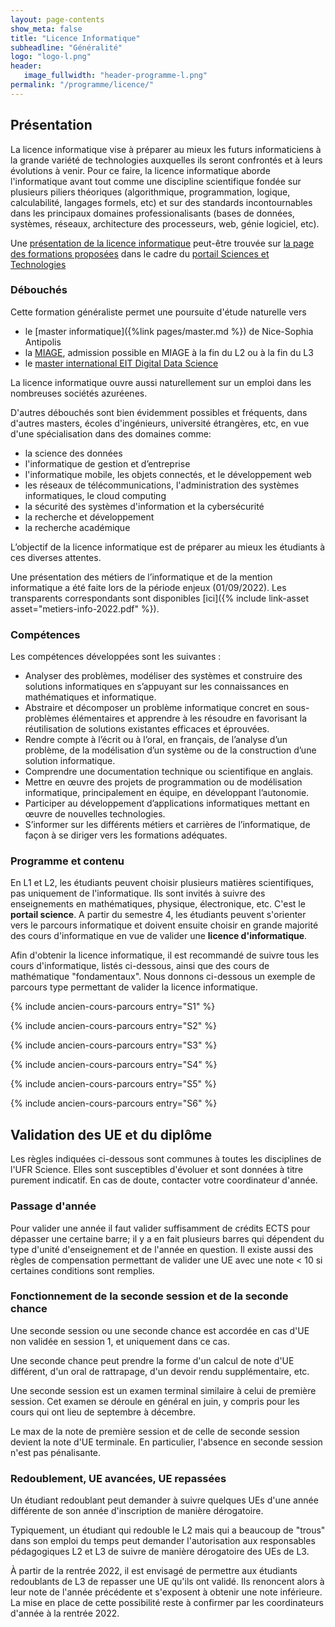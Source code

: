 ```yaml
---
layout: page-contents
show_meta: false
title: "Licence Informatique"
subheadline: "Généralité"
logo: "logo-l.png"
header:
   image_fullwidth: "header-programme-l.png"
permalink: "/programme/licence/"
---
```



## Présentation ##

La licence informatique vise à préparer au mieux les futurs informaticiens
à la grande variété de technologies auxquelles ils seront confrontés et à
leurs évolutions à venir. Pour ce faire, la licence informatique
aborde l'informatique avant tout comme une discipline
scientifique fondée sur plusieurs piliers théoriques (algorithmique, programmation, logique, calculabilité, langages formels, etc) et sur des standards
incontournables dans les principaux domaines professionalisants (bases de données, systèmes, réseaux, architecture des processeurs, web, génie logiciel, etc).

Une [présentation de la licence informatique](https://univ-cotedazur.fr/formation/offre-de-formation/licence-informatique)
peut-être trouvée sur [la page des formations proposées](https://univ-cotedazur.fr/portails/portail-sciences-et-technologies/formations) dans le cadre du [portail Sciences et Technologies](https://univ-cotedazur.fr/portails/portail-sciences-et-technologies/)


### Débouchés ##

Cette formation généraliste permet une poursuite d'étude naturelle vers

- le [master informatique]({%link pages/master.md %})  de Nice-Sophia Antipolis
- la [MIAGE](https://univ-cotedazur.fr/miage), admission possible en MIAGE à la fin du L2 ou à la fin du L3
- le [master international EIT Digital Data Science](https://polytech.univ-cotedazur.fr/formations/masters)

La licence informatique ouvre aussi naturellement sur un emploi dans
les nombreuses sociétés azuréenes.

D'autres débouchés sont bien évidemment possibles et fréquents, dans d'autres masters, écoles d'ingénieurs, université étrangères, etc, en vue d'une spécialisation dans des domaines comme:

- la science des données
- l'informatique de gestion et d’entreprise
- l'informatique mobile, les objets connectés, et le développement web
- les réseaux de télécommunications, l'administration des systèmes informatiques, le cloud computing
- la sécurité des systèmes d'information et la cybersécurité
- la recherche et développement
- la recherche académique

L’objectif de la licence informatique est de préparer au mieux les étudiants à ces diverses attentes.

Une présentation des métiers de l’informatique et de la mention informatique a été faite lors de la période enjeux (01/09/2022).
Les transparents correspondants sont disponibles [ici]({% include link-asset asset="metiers-info-2022.pdf" %}).


### Compétences ###

Les compétences développées sont les suivantes :

- Analyser des problèmes, modéliser des systèmes et construire des solutions informatiques en s’appuyant sur les connaissances en mathématiques et informatique.
- Abstraire et décomposer un problème informatique concret en sous-problèmes élémentaires et apprendre à les résoudre en favorisant la réutilisation de solutions existantes efficaces et éprouvées.
- Rendre compte à l’écrit ou à l’oral, en français, de l’analyse d’un problème, de la modélisation d’un système ou de la construction d’une solution informatique.
- Comprendre une documentation technique ou scientifique en anglais.
- Mettre en œuvre des projets de programmation ou de modélisation informatique, principalement en équipe, en développant l’autonomie.
- Participer au développement d’applications informatiques mettant en œuvre de nouvelles technologies.
- S’informer sur les différents métiers et carrières de l’informatique, de façon à se diriger vers les formations adéquates.

### Programme et contenu ###

En L1 et L2, les étudiants peuvent choisir plusieurs matières
scientifiques, pas uniquement de l'informatique. Ils sont invités à
suivre des enseignements en mathématiques, physique, électronique,
etc. C'est le **portail science**. A partir du semestre 4, les
étudiants peuvent s'orienter vers le parcours informatique et doivent
ensuite choisir en grande majorité des cours d'informatique en vue de
valider une **licence d'informatique**.

Afin d'obtenir la licence informatique, il est recommandé de suivre
tous les cours d'informatique, listés ci-dessous, ainsi que des cours
de mathématique "fondamentaux". Nous donnons ci-dessous un exemple de
parcours type permettant de valider la licence informatique.

{% include ancien-cours-parcours entry="S1" %}

{% include ancien-cours-parcours entry="S2" %}

{% include ancien-cours-parcours entry="S3" %}

{% include ancien-cours-parcours entry="S4" %}

{% include ancien-cours-parcours entry="S5" %}

{% include ancien-cours-parcours entry="S6" %}


## Validation des UE et du diplôme  ##

Les règles indiquées ci-dessous sont communes à toutes les disciplines de l'UFR Science. Elles sont susceptibles d'évoluer et sont données à titre purement indicatif. En cas de doute, contacter votre coordinateur d'année.


### Passage d'année ###

Pour valider une année il faut valider suffisamment de crédits ECTS pour dépasser une certaine barre; il y a en fait plusieurs barres qui dépendent du type d'unité d'enseignement et de l'année en question. Il existe aussi des règles de compensation permettant de valider une UE avec une note < 10 si certaines conditions sont remplies.


### Fonctionnement de la seconde session et de la seconde chance ###

Une seconde session ou une seconde chance est accordée en cas d'UE non validée en session 1, et uniquement dans ce cas.

Une seconde chance peut prendre la forme d'un calcul de note d'UE différent, d'un oral de rattrapage, d'un devoir rendu supplémentaire, etc.

Une seconde session est un examen terminal similaire à celui de première session. Cet examen se déroule en général en juin, y compris pour les cours qui ont lieu de septembre à décembre.

Le max de la note de première session et de celle de seconde session devient la note d'UE terminale.
En particulier, l'absence en seconde session n'est pas pénalisante.

### Redoublement, UE avancées, UE repassées ###

Un étudiant redoublant peut demander à suivre quelques UEs d'une année différente
de son année d'inscription de manière dérogatoire.

Typiquement, un étudiant qui redouble le L2 mais qui a beaucoup de "trous" dans son emploi du temps peut demander l'autorisation
aux responsables pédagogiques L2 et L3
de suivre de manière dérogatoire des UEs de L3.

À partir de la rentrée 2022, il est envisagé de permettre aux étudiants redoublants de L3 de repasser une UE qu'ils ont validé.
Ils renoncent alors à leur note de l'année précédente et s'exposent à obtenir une note inférieure.
La mise en place de cette possibilité reste à confirmer par les coordinateurs d'année à la rentrée 2022.
